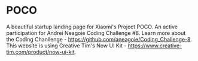 # POCO
A beautiful startup landing page for Xiaomi's Project POCO. An active participation for Andrei Neagoie Coding Challenge #8.
Learn more about the Coding Chanllenge - https://github.com/aneagoie/Coding_Challenge-8.
This website is using Creative Tim's Now UI Kit - https://www.creative-tim.com/product/now-ui-kit.
